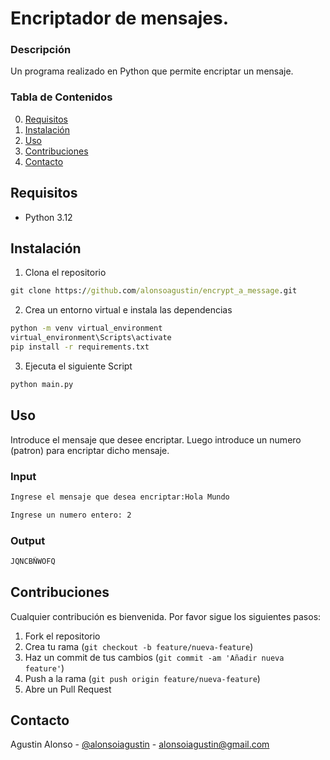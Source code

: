 # Encriptador de mensajes.

### Descripción

Un programa realizado en Python que permite encriptar un mensaje.

### Tabla de Contenidos

0. [Requisitos](#requisitos)
1. [Instalación](#instalación)
2. [Uso](#uso)
3. [Contribuciones](#contribuciones)
4. [Contacto](#contacto)

## Requisitos

- Python 3.12

## Instalación

1. Clona el repositorio

```cmd
git clone https://github.com/alonsoagustin/encrypt_a_message.git
```

2. Crea un entorno virtual e instala las dependencias

```cmd
python -m venv virtual_environment
virtual_environment\Scripts\activate
pip install -r requirements.txt
```

3. Ejecuta el siguiente Script

```cmd
python main.py
```

## Uso

Introduce el mensaje que desee encriptar. Luego introduce un numero (patron) para encriptar dicho mensaje.

### Input

```cmd
Ingrese el mensaje que desea encriptar:Hola Mundo

Ingrese un numero entero: 2
```

### Output

```cmd
JQNCBÑWOFQ
```

## Contribuciones

Cualquier contribución es bienvenida. Por favor sigue los siguientes pasos:

1. Fork el repositorio
2. Crea tu rama (`git checkout -b feature/nueva-feature`)
3. Haz un commit de tus cambios (`git commit -am 'Añadir nueva feature'`)
4. Push a la rama (`git push origin feature/nueva-feature`)
5. Abre un Pull Request

## Contacto

Agustin Alonso - [@alonsoiagustin](https://x.com/alonsoiagustin) - alonsoiagustin@gmail.com
